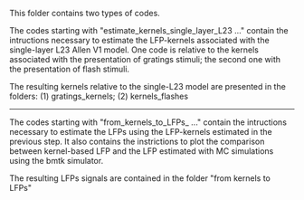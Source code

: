 This folder contains two types of codes. 

The codes starting with "estimate_kernels_single_layer_L23 ..." contain the intructions necessary to estimate the LFP-kernels associated with the single-layer L23 Allen V1 model. One code is relative to the kernels associated with the presentation of gratings stimuli; the second one with the presentation of flash stimuli. 

The resulting kernels relative to the single-L23 model are presented in the folders: (1) gratings_kernels; (2) kernels_flashes

---------------------------------------

The codes starting with "from_kernels_to_LFPs_ ..." contain the intructions necessary to estimate the LFPs using the LFP-kernels estimated in the previous step. It also contains the instrictions to plot the comparison between kernel-based LFP and the LFP estimated with MC simulations using the bmtk simulator. 

The resulting LFPs signals are contained in the folder "from kernels to LFPs"
